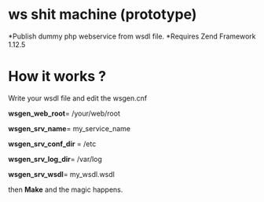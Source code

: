 # ws shit machine (prototype)
*Publish dummy php webservice from wsdl file.
*Requires Zend Framework 1.12.5

# How it works ?

Write your wsdl file and edit the wsgen.cnf 

**wsgen_web_root**= /your/web/root

**wsgen_srv_name**= my_service_name

**wsgen_srv_conf_dir** = /etc

**wsgen_srv_log_dir**= /var/log

**wsgen_srv_wsdl**= my_wsdl.wsdl

then **Make** and the magic happens.






